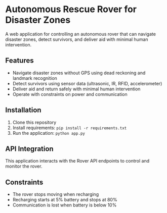 # Autonomous Rescue Rover for Disaster Zones

A web application for controlling an autonomous rover that can navigate disaster zones, detect survivors, and deliver aid with minimal human intervention.

## Features
- Navigate disaster zones without GPS using dead reckoning and landmark recognition
- Detect survivors using sensor data (ultrasonic, IR, RFID, accelerometer)
- Deliver aid and return safely with minimal human intervention
- Operate with constraints on power and communication

## Installation
1. Clone this repository
2. Install requirements: `pip install -r requirements.txt`
3. Run the application: `python app.py`

## API Integration
This application interacts with the Rover API endpoints to control and monitor the rover.

## Constraints
- The rover stops moving when recharging
- Recharging starts at 5% battery and stops at 80%
- Communication is lost when battery is below 10%
